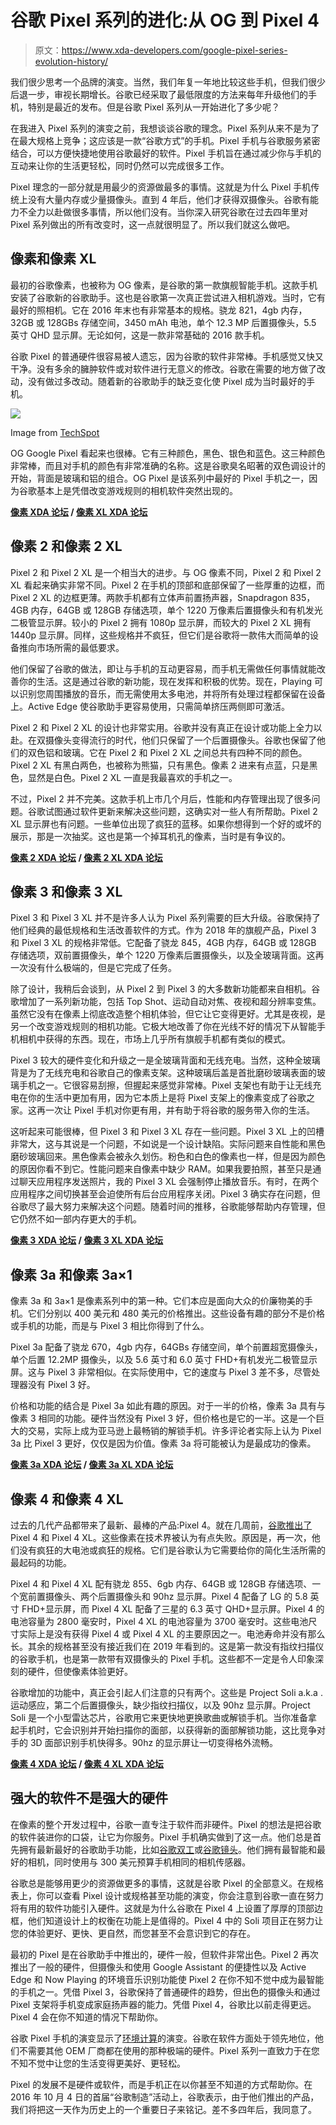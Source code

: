 # 谷歌 Pixel 系列的进化:从 OG 到 Pixel 4

> 原文：<https://www.xda-developers.com/google-pixel-series-evolution-history/>

我们很少思考一个品牌的演变。当然，我们年复一年地比较这些手机，但我们很少后退一步，审视长期增长。谷歌已经采取了最低限度的方法来每年升级他们的手机，特别是最近的发布。但是谷歌 Pixel 系列从一开始进化了多少呢？

在我进入 Pixel 系列的演变之前，我想谈谈谷歌的理念。Pixel 系列从来不是为了在最大规格上竞争；这应该是一款“谷歌方式”的手机。Pixel 手机与谷歌服务紧密结合，可以方便快捷地使用谷歌最好的软件。Pixel 手机旨在通过减少你与手机的互动来让你的生活更轻松，同时仍然可以完成很多工作。

Pixel 理念的一部分就是用最少的资源做最多的事情。这就是为什么 Pixel 手机传统上没有大量内存或少量摄像头。直到 4 年后，他们才获得双摄像头。谷歌有能力不全力以赴做很多事情，所以他们没有。当你深入研究谷歌在过去四年里对 Pixel 系列做出的所有改变时，这一点就很明显了。所以我们就这么做吧。

## 像素和像素 XL

最初的谷歌像素，也被称为 OG 像素，是谷歌的第一款旗舰智能手机。这款手机安装了谷歌新的谷歌助手。这也是谷歌第一次真正尝试进入相机游戏。当时，它有最好的照相机。它在 2016 年末也有非常基本的规格。骁龙 821，4gb 内存，32GB 或 128GBs 存储空间，3450 mAh 电池，单个 12.3 MP 后置摄像头，5.5 英寸 QHD 显示屏。无论如何，这是一款非常基础的 2016 款手机。

谷歌 Pixel 的普通硬件很容易被人遗忘，因为谷歌的软件非常棒。手机感觉又快又干净。没有多余的臃肿软件或对软件进行无意义的修改。谷歌在需要的地方做了改动，没有做过多改动。随着新的谷歌助手的缺乏变化使 Pixel 成为当时最好的手机。

 <picture>![](img/f43d9577aacc2e651fc3cf238d654a85.png)</picture> 

Image from [TechSpot](https://www.techspot.com/review/1265-google-pixel-xl/page7.html)

OG Google Pixel 看起来也很棒。它有三种颜色，黑色、银色和蓝色。这三种颜色非常棒，而且对手机的颜色有非常准确的名称。这是谷歌臭名昭著的双色调设计的开始，背面是玻璃和铝的组合。OG Pixel 是该系列中最好的 Pixel 手机之一，因为谷歌基本上是凭借改变游戏规则的相机软件突然出现的。

**[像素 XDA 论坛](https://forum.xda-developers.com/pixel) / [像素 XL XDA 论坛](https://forum.xda-developers.com/pixel-xl)**

## 像素 2 和像素 2 XL

Pixel 2 和 Pixel 2 XL 是一个相当大的进步。与 OG 像素不同，Pixel 2 和 Pixel 2 XL 看起来确实非常不同。Pixel 2 在手机的顶部和底部保留了一些厚重的边框，而 Pixel 2 XL 的边框更薄。两款手机都有立体声前置扬声器，Snapdragon 835，4GB 内存，64GB 或 128GB 存储选项，单个 1220 万像素后置摄像头和有机发光二极管显示屏。较小的 Pixel 2 拥有 1080p 显示屏，而较大的 Pixel 2 XL 拥有 1440p 显示屏。同样，这些规格并不疯狂，但它们是谷歌将一款伟大而简单的设备推向市场所需的最低要求。

他们保留了谷歌的做法，即让与手机的互动更容易，而手机无需做任何事情就能改善你的生活。这是通过谷歌的新功能，现在发挥和积极的优势。现在，Playing 可以识别您周围播放的音乐，而无需使用太多电池，并将所有处理过程都保留在设备上。Active Edge 使谷歌助手更容易使用，只需简单挤压两侧即可激活。

Pixel 2 和 Pixel 2 XL 的设计也非常实用。谷歌并没有真正在设计或功能上全力以赴。在双摄像头变得流行的时代，他们只保留了一个后置摄像头。谷歌也保留了他们的双色铝和玻璃。它在 Pixel 2 和 Pixel 2 XL 之间总共有四种不同的颜色。Pixel 2 XL 有黑白两色，也被称为熊猫，只有黑色。像素 2 进来有点蓝，只是黑色，显然是白色。Pixel 2 XL 一直是我最喜欢的手机之一。

不过，Pixel 2 并不完美。这款手机上市几个月后，性能和内存管理出现了很多问题。谷歌试图通过软件更新来解决这些问题，这确实对一些人有所帮助。Pixel 2 XL 显示屏也有问题。一些单位出现了疯狂的蓝移。如果你想得到一个好的或坏的展示，那是一次抽奖。这也是第一个掉耳机孔的像素，当时是有争议的。

**[像素 2 XDA 论坛](https://forum.xda-developers.com/pixel-2) / [像素 2 XL XDA 论坛](https://forum.xda-developers.com/pixel-2-xl)**

## 像素 3 和像素 3 XL

Pixel 3 和 Pixel 3 XL 并不是许多人认为 Pixel 系列需要的巨大升级。谷歌保持了他们经典的最低规格和生活改善软件的方式。作为 2018 年的旗舰产品，Pixel 3 和 Pixel 3 XL 的规格非常低。它配备了骁龙 845，4GB 内存，64GB 或 128GB 存储选项，双前置摄像头，单个 1220 万像素后置摄像头，以及全玻璃背面。这再一次没有什么极端的，但是它完成了任务。

除了设计，我稍后会谈到，从 Pixel 2 到 Pixel 3 的大多数新功能都来自相机。谷歌增加了一系列新功能，包括 Top Shot、运动自动对焦、夜视和超分辨率变焦。虽然它没有在像素上彻底改造整个相机体验，但它让它变得更好。尤其是夜视，是另一个改变游戏规则的相机功能。它极大地改善了你在光线不好的情况下从智能手机相机中获得的东西。现在，市场上几乎所有旗舰手机都有类似的模式。

Pixel 3 较大的硬件变化和升级之一是全玻璃背面和无线充电。当然，这种全玻璃背是为了无线充电和谷歌自己的像素支架。这种玻璃后盖是首批磨砂玻璃表面的玻璃手机之一。它很容易刮擦，但握起来感觉非常棒。Pixel 支架也有助于让无线充电在你的生活中更加有用，因为它本质上是将 Pixel 支架上的像素变成了谷歌之家。这再一次让 Pixel 手机对你更有用，并有助于将谷歌的服务带入你的生活。

这听起来可能很棒，但 Pixel 3 和 Pixel 3 XL 存在一些问题。Pixel 3 XL 上的凹槽非常大，这与其说是一个问题，不如说是一个设计缺陷。实际问题来自性能和黑色磨砂玻璃回来。黑色像素会被永久划伤。粉色和白色的像素也一样，但是因为颜色的原因你看不到它。性能问题来自像素中缺少 RAM。如果我要拍照，甚至只是通过聊天应用程序发送照片，我的 Pixel 3 XL 会强制停止播放音乐。有时，在两个应用程序之间切换甚至会迫使所有后台应用程序关闭。Pixel 3 确实存在问题，但谷歌尽了最大努力来解决这个问题。随着时间的推移，谷歌能够帮助内存管理，但它仍然不如一部内存更大的手机。

**[像素 3 XDA 论坛](https://forum.xda-developers.com/pixel-3) / [像素 3 XL XDA 论坛](https://forum.xda-developers.com/pixel-3-xl)**

## 像素 3a 和像素 3a×1

像素 3a 和 3a×1 是像素系列中的第一种。它们本应是面向大众的价廉物美的手机。它们分别以 400 美元和 480 美元的价格推出。这些设备有趣的部分不是价格或手机的功能，而是与 Pixel 3 相比你得到了什么。

Pixel 3a 配备了骁龙 670，4gb 内存，64GBs 存储空间，单个前置超宽摄像头，单个后置 12.2MP 摄像头，以及 5.6 英寸和 6.0 英寸 FHD+有机发光二极管显示屏。这与 Pixel 3 非常相似。在实际使用中，它的速度与 Pixel 3 差不多，尽管处理器没有 Pixel 3 好。

价格和功能的结合是 Pixel 3a 如此有趣的原因。对于一半的价格，像素 3a 具有与像素 3 相同的功能。硬件当然没有 Pixel 3 好，但价格也是它的一半。这是一个巨大的交易，实际上成为亚马逊上最畅销的解锁手机。许多评论者实际上认为 Pixel 3a 比 Pixel 3 更好，仅仅是因为价值。像素 3a 将可能被认为是最成功的像素。

**[像素 3a XDA 论坛](https://forum.xda-developers.com/pixel-3a) / [像素 3a XL XDA 论坛](https://forum.xda-developers.com/pixel-3a-xl)**

## 像素 4 和像素 4 XL

过去的几代产品都带来了最新、最棒的产品:Pixel 4。就在几周前，[谷歌推出了](https://www.xda-developers.com/google-pixel-4-what-you-missed/)Pixel 4 和 Pixel 4 XL。这些像素在技术界被认为有点失败。原因是，再一次，他们没有疯狂的大电池或疯狂的规格。它们是谷歌认为它需要给你的简化生活所需的最起码的功能。

Pixel 4 和 Pixel 4 XL 配有骁龙 855、6gb 内存、64GB 或 128GB 存储选项、一个宽前置摄像头、两个后置摄像头和 90hz 显示屏。Pixel 4 配备了 LG 的 5.8 英寸 FHD+显示屏，而 Pixel 4 XL 配备了三星的 6.3 英寸 QHD+显示屏。Pixel 4 的电池容量为 2800 毫安时，Pixel 4 XL 的电池容量为 3700 毫安时。这些电池尺寸实际上是没有获得 Pixel 4 或 Pixel 4 XL 的主要原因之一。电池寿命并没有那么长。其余的规格甚至没有接近我们在 2019 年看到的。这是第一款没有指纹扫描仪的谷歌手机，也是第一款带有双摄像头的 Pixel 手机。这些都不一定是令人印象深刻的硬件，但使像素体验更好。

谷歌增加的功能中，真正会引起人们注意的只有两个。这些是 Project Soli a.k.a .运动感应，第二个后置摄像头，缺少指纹扫描仪，以及 90hz 显示屏。Project Soli 是一个小型雷达芯片，谷歌用它来更快地更换歌曲或解锁手机。当你准备拿起手机时，它会识别并开始扫描你的面部，以获得新的面部解锁功能，这比竞争对手的 3D 面部识别手机快得多。90hz 的显示屏让一切变得格外流畅。

**[像素 4 XDA 论坛](https://forum.xda-developers.com/pixel-4) / [像素 4 XL XDA 论坛](https://forum.xda-developers.com/pixel-4-xl)**

## 强大的软件不是强大的硬件

在像素的整个开发过程中，谷歌一直专注于软件而非硬件。Pixel 的想法是把谷歌的软件装进你的口袋，让它为你服务。Pixel 手机确实做到了这一点。他们总是首先拥有最新最好的谷歌助手功能，比如[谷歌双工](https://www.xda-developers.com/google-duplex-rolling-out-google-pixel/)或[谷歌镜头](https://www.xda-developers.com/google-lens-identify-works-from-local-artists/)。他们拥有最智能和最好的相机，同时使用与 300 美元预算手机相同的相机传感器。

谷歌总是能够用更少的资源做更多的事情，这就是谷歌 Pixel 的全部意义。在规格表上，你可以查看 Pixel 设计或规格甚至功能的演变，你会注意到谷歌一直在努力将有用的软件功能引入硬件。这就是为什么谷歌在 Pixel 4 上设置了厚厚的顶部边框，他们知道设计上的权衡在功能上是值得的。Pixel 4 中的 Soli 项目正在努力让您的体验更好、更快、更自然，而您甚至不会意识到它的存在。

最初的 Pixel 是在谷歌助手中推出的，硬件一般，但软件非常出色。Pixel 2 再次推出了一般的硬件，但摄像头和使用 Google Assistant 的便捷性以及 Active Edge 和 Now Playing 的环境音乐识别功能使 Pixel 2 在你不知不觉中成为最智能的手机之一。凭借 Pixel 3，谷歌保持了普通硬件的趋势，但出色的摄像头和通过 Pixel 支架将手机变成家庭扬声器的能力。凭借 Pixel 4，谷歌比以前走得更远。Pixel 4 会在你不知道的情况下帮助你。

谷歌 Pixel 手机的演变显示了[环境计算](https://www.vox.com/2017/5/25/15689094/mossberg-final-column)的演变。谷歌在软件方面处于领先地位，他们不需要其他 OEM 厂商都在使用的那种极端的硬件。Pixel 系列一直致力于在您不知不觉中让您的生活变得更美好、更轻松。

Pixel 的发展不是硬件或软件，而是手机正在以你甚至不知道的方式帮助你。在 2016 年 10 月 4 日的首届“谷歌制造”活动上，谷歌表示，由于他们推出的产品，我们将把这一天作为历史上的一个重要日子来铭记。差不多四年后，我同意了。